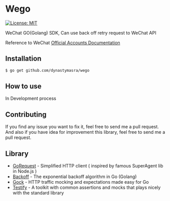 # Wego

[![License: MIT](https://img.shields.io/badge/license-MIT-yellow.svg)](https://opensource.org/licenses/MIT)

WeChat GO(Golang) SDK, Can use back off retry request to WeChat API

Reference to WeChat [Official Accounts Documentation](http://open.wechat.com/cgi-bin/newreadtemplate?t=overseas_open/docs/oa/index#oa_index)

## Installation

```bash
$ go get github.com/dynastymasra/wego
```

## How to use

In Development process

## Contributing

If you find any issue you want to fix it, feel free to send me a pull request. 
And also if you have idea for improvement this library, feel free to send me a pull request.

## Library

* [GoRequest](https://github.com/parnurzeal/gorequest) - Simplified HTTP client ( inspired by famous SuperAgent lib in Node.js )
* [Backoff](https://github.com/cenkalti/backoff) - The exponential backoff algorithm in Go (Golang)
* [Gock](https://github.com/h2non/gock) - HTTP traffic mocking and expectations made easy for Go
* [Testify](https://github.com/stretchr/testify) - A toolkit with common assertions and mocks that plays nicely with the standard library